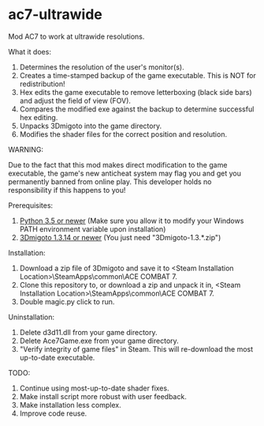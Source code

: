 # ac7-ultrawide
Mod AC7 to work at ultrawide resolutions.

What it does:

1. Determines the resolution of the user's monitor(s).
2. Creates a time-stamped backup of the game executable. This is NOT for redistribution!
3. Hex edits the game executable to remove letterboxing (black side bars) and adjust the field of view (FOV).
4. Compares the modified exe against the backup to determine successful hex editing.
5. Unpacks 3Dmigoto into the game directory.
6. Modifies the shader files for the correct position and resolution.

WARNING: 

Due to the fact that this mod makes direct modification to the game executable, 
the game's new anticheat system may flag you and get you permanently banned from online play. 
This developer holds no responsibility if this happens to you! 

Prerequisites:

1. [Python 3.5 or newer](https://www.python.org/downloads/) (Make sure you allow it to modify your Windows PATH environment variable upon installation)
2. [3Dmigoto 1.3.14 or newer](https://github.com/bo3b/3Dmigoto/releases/) (You just need "3Dmigoto-1.3.\*.zip")

Installation: 

1. Download a zip file of 3Dmigoto and save it to \<Steam Installation Location\>\SteamApps\common\ACE COMBAT 7.
2. Clone this repository to, or download a zip and unpack it in, \<Steam Installation Location\>\SteamApps\common\ACE COMBAT 7.
3. Double magic.py click to run.

Uninstallation:

1. Delete d3d11.dll from your game directory.
2. Delete Ace7Game.exe from your game directory.
3. "Verify integrity of game files" in Steam. This will re-download the most up-to-date executable.

TODO:

1. Continue using most-up-to-date shader fixes.
2. Make install script more robust with user feedback.
3. Make installation less complex.
4. Improve code reuse.


